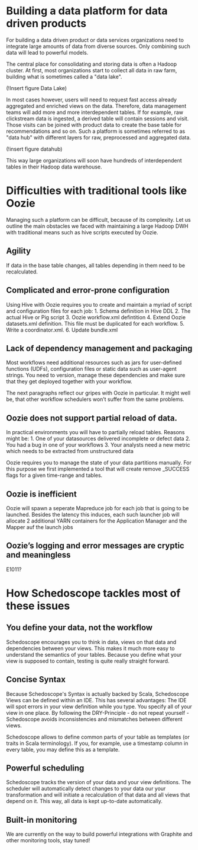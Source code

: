 # Building a data platform for data driven products

For building a data driven product or data services organizations need to integrate large amounts of
data from diverse sources. Only combining such data will lead to powerful models.

The central place for consolidating and storing data is often a Hadoop cluster. At first, most organizations
start to collect all data in raw farm, building what is sometimes called a "data lake". 

(!Insert figure Data Lake)

In most cases however, users will need to request fast access already aggregated and enriched views on the data. Therefore, data management teams will add more and more interdependent tables. If for example, raw clickstream data is ingested, a derived table will contain sessions and visit. Those visits can be joined with product data to create the base table for recommendations and so on. Such a platform is sometimes referred to as "data hub" with different layers for raw, preprocessed and aggregated data.

(!insert figure datahub)

This way large organizations will soon have hundreds of interdependent tables in their Hadoop data warehouse.

# Difficulties with traditional tools like Oozie

Managing such a platform can be difficult, because of its complexity.  Let us outline the main obstacles we faced with maintaining a large Hadoop DWH with traditional means such as hive scripts executed by Oozie.

## Agility

If data in the base table changes, all tables depending in them need to be recalculated. 

## Complicated and error-prone configuration

Using Hive with Oozie requires you to create and maintain a myriad of script and configuration files for each job:
	1.	Schema definition in Hive DDL
	2.	The actual Hive or Pig script
	3.	Oozie workflow.xml defintition
	4.	Extend Oozie datasets.xml definition. This file must be duplicated for each workflow.
	5.	Write a coordinator.xml. 
	6.	Update bundle.xml

## Lack of dependency management and packaging

Most workflows need additional resources such as jars for user-defined functions (UDFs), configuration files or static data such as user-agent strings. You need to version, manage these dependencies and make sure that they get deployed together with your workflow.

The next paragraphs reflect our gripes with Oozie in particular. It might well be, that other workflow schedulers won’t suffer from the same problems.
## Oozie does not support partial reload of data. 

In practical environments you will have to partially reload tables. Reasons might be:
	1.	One of your datasources delivered incomplete or defect data
	2.	You had  a bug in one of your workflows
	3.	Your analysts need a new metric which needs to be extracted from unstructured data

Oozie requires you to manage the state of your data partitions manually. For this purpose we first implemented a tool that will create remove _SUCCESS flags for a given time-range and tables. 

## Oozie is inefficient

Oozie will spawn a seperate Mapreduce job for each job that is going to be launched. Besides the latency this induces, each such launcher job will allocate 2 additional YARN containers for the Application Manager and the Mapper auf the launch jobs

## Oozie’s logging and error messages are cryptic and meaningless

E1011?



# How Schedoscope tackles most of these issues

## You define your data, not the workflow

Schedoscope encourages you to think in data, views on that data and dependencies between your views. This makes it much more easy to understand the semantics of your tables. Because you define what your view is supposed to contain, testing is quite really straight forward.

## Concise Syntax

Because Schedoscope's Syntax is actually backed by Scala, Schedoscope Views can be defined within an IDE. This has several advantages: The IDE will spot errors in your view definition while you type. 
You specify all of your view in one place. By following the DRY-Principle - do not repeat yourself - Schedoscope
avoids inconsistencies and mismatches between different views.

Schedoscope allows to define common parts of your table as templates (or traits in Scala terminology). If you, for example, use a timestamp column in every table, you may define this as a template.

## Powerful scheduling

Schedoscope tracks the version of your data and your view definitions. The scheduler will automatically detect changes to your data our your transformation and will initiate a recalculation of that data and all views that
depend on it. This way, all data is kept up-to-date automatically.

##  Built-in monitoring

We are currently on the way to build powerful integrations with Graphite and other monitoring tools,
stay tuned!

